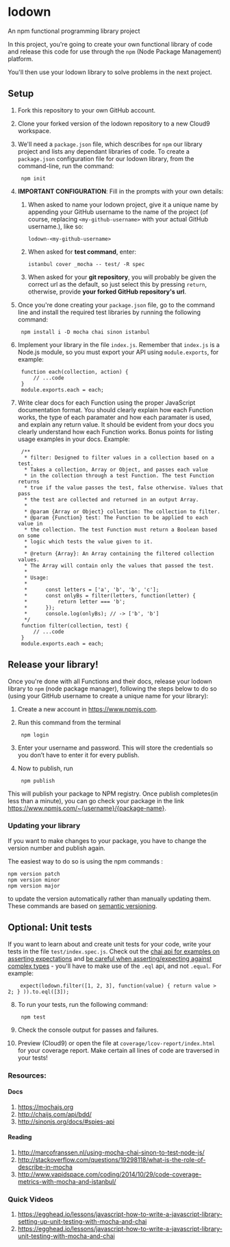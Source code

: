 # lodown
An npm functional programming library project

In this project, you're going to create your own functional library of code and release this code for use through the `npm` (Node Package Management) platform.

You'll then use your lodown library to solve problems in the next project.

## Setup
1. Fork this repository to your own GitHub account.
2. Clone your forked version of the lodown repository to a new Cloud9 workspace.
3. We'll need a `package.json` file, which describes for `npm` our library project and lists any dependant libraries of code. To create a `package.json` configuration file for our lodown library, from the command-line, run the command:
    
        npm init
4. **IMPORTANT CONFIGURATION**: Fill in the prompts with your own details:
    
    1. When asked to name your lodown project, give it a unique name by appending your GitHub username to the name of the project (of course, replacing `<my-github-username>` with your actual GitHub username.), like so:
    
        `lodown-<my-github-username>`

    2. When asked for **test command**, enter:
        
        `istanbul cover _mocha -- test/ -R spec`

    3. When asked for your **git repository**, you will probably be given the correct url as the default, so just select this by pressing `return`, otherwise, provide **your forked GitHub repository's url**.
    
5. Once you're done creating your `package.json` file, go to the command line and install the required test libraries by running the following command:
    
        npm install i -D mocha chai sinon istanbul

6. Implement your library in the file `index.js`. Remember that `index.js` is a Node.js module, so you must export your API using `module.exports`, for example:
    
        function each(collection, action) {
            // ...code
        }
        module.exports.each = each;

7. Write clear docs for each Function using the proper JavaScript documentation format. You should clearly explain how each Function works, the type of each paramater and how each paramater is used, and explain any return value. It should be evident from your docs you clearly understand how each Function works. Bonus points for listing usage examples in your docs. Example:
    
        /**
         * filter: Designed to filter values in a collection based on a test. 
         * Takes a collection, Array or Object, and passes each value 
         * in the collection through a test Function. The test Function returns 
         * true if the value passes the test, false otherwise. Values that pass 
         * the test are collected and returned in an output Array.
         * 
         * @param {Array or Object} collection: The collection to filter.
         * @param {Function} test: The Function to be applied to each value in 
         * the collection. The test Function must return a Boolean based on some 
         * logic which tests the value given to it.
         * 
         * @return {Array}: An Array containing the filtered collection values. 
         * The Array will contain only the values that passed the test.
         * 
         * Usage: 
         * 
         *      const letters = ['a', 'b', 'b', 'c'];
         *      const onlyBs = filter(letters, function(letter) {
         *          return letter === 'b';
         *      });
         *      console.log(onlyBs); // -> ['b', 'b']
         */
        function filter(collection, test) {
            // ...code
        }
        module.exports.each = each;

## Release your library!

Once you're done with all Functions and their docs, release your lodown library to `npm` (node package manager), following the steps below to do so (using your GitHub username to create a unique name for your library):

1) Create a new account in https://www.npmjs.com.
2) Run this command from the terminal
        
        npm login
        
3) Enter your username and password. This will store the credentials so you don’t have to enter it for every publish.
4) Now to publish, run

        npm publish

This will publish your package to NPM registry. Once publish completes(in less than a minute), you can go check your package in the link https://www.npmjs.com/~{username}/{package-name}.

### Updating your library

If you want to make changes to your package, you have to change the version number and publish again.

The easiest way to do so is using the npm commands :

    npm version patch
    npm version minor 
    npm version major 
        
to update the version automatically rather than manually updating them. These commands are based on <a href="https://docs.npmjs.com/about-semantic-versioning" target="_blank">semantic versioning</a>.

## Optional: Unit tests

If you want to learn about and create unit tests for your code, write your tests in the file `test/index.spec.js`. Check out the <a href="http://chaijs.com/api/bdd/" target="_blank">chai api for examples on asserting expectations</a> and <a href="http://stackoverflow.com/questions/17526805/chai-test-array-equality-doesnt-work-as-expected" target="_blank">be careful when asserting/expecting against complex types</a> - you'll have to make use of the `.eql` api, and not `.equal`. For example:
    
        expect(lodown.filter([1, 2, 3], function(value) { return value > 2; } )).to.eql([3]);
8. To run your tests, run the following command:
    
        npm test
9. Check the console output for passes and failures.
10. Preview (Cloud9) or open the file at `coverage/lcov-report/index.html` for your coverage report. Make certain all lines of code are traversed in your tests!

### Resources:

#### Docs

1. https://mochajs.org
2. http://chaijs.com/api/bdd/
3. http://sinonjs.org/docs/#spies-api

#### Reading
1. http://marcofranssen.nl/using-mocha-chai-sinon-to-test-node-js/
2. http://stackoverflow.com/questions/19298118/what-is-the-role-of-describe-in-mocha
3. http://www.vapidspace.com/coding/2014/10/29/code-coverage-metrics-with-mocha-and-istanbul/

### Quick Videos
1. https://egghead.io/lessons/javascript-how-to-write-a-javascript-library-setting-up-unit-testing-with-mocha-and-chai
2. https://egghead.io/lessons/javascript-how-to-write-a-javascript-library-unit-testing-with-mocha-and-chai
